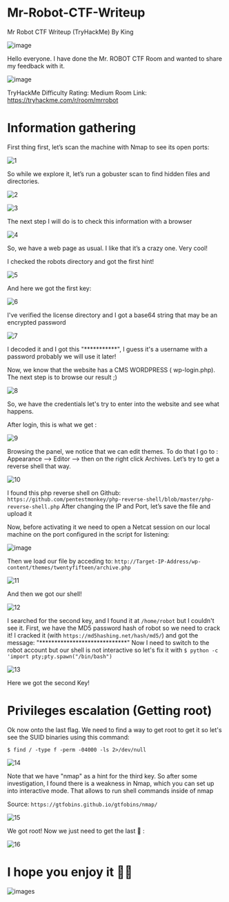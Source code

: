 # Mr-Robot-CTF-Writeup

Mr Robot CTF Writeup (TryHackMe) By King

![image](https://github.com/MRKING20/Mr-Robot-CTF-Writeup-/assets/64786452/5e6eb21a-a62a-4da3-a4a2-9042b4527d0a)

Hello everyone. I have done the Mr. ROBOT CTF Room and wanted to share my feedback with it.

![image](https://github.com/MRKING20/Mr-Robot-CTF-Writeup-/assets/64786452/a30d9652-7722-4c3c-9619-f3fd0f552d49)

TryHackMe Difficulty Rating: Medium
Room Link: https://tryhackme.com/r/room/mrrobot

# Information gathering

First thing first, let’s scan the machine with Nmap to see its open ports:

![1](https://github.com/MRKING20/Mr-Robot-CTF-Writeup-/assets/64786452/5dc678be-6cc2-4226-9245-454e41e5be05)

So while we explore it, let’s run a gobuster scan to find hidden files and directories.

![2](https://github.com/MRKING20/Mr-Robot-CTF-Writeup-/assets/64786452/937c333c-c757-4b42-9a54-179a0acfd655)

![3](https://github.com/MRKING20/Mr-Robot-CTF-Writeup-/assets/64786452/7c5305fc-6fc7-49bb-828c-ae1622f059bf)

The next step I will do is to check this information with a browser

![4](https://github.com/MRKING20/Mr-Robot-CTF-Writeup-/assets/64786452/f39ba19c-4f0d-4a29-884b-589c1612eb4b)

So, we have a web page as usual. I like that it’s a crazy one. Very cool!

I checked the robots directory and got the first hint!

![5](https://github.com/MRKING20/Mr-Robot-CTF-Writeup-/assets/64786452/20efb960-0f8c-474a-afc9-f6d1a9c0ef98)

And here we got the first key:

![6](https://github.com/MRKING20/Mr-Robot-CTF-Writeup-/assets/64786452/3cfafe85-68eb-4631-92c2-5fdd17cdc42d)

I've verified the license directory and I got a base64 string that may be an encrypted password

![7](https://github.com/MRKING20/Mr-Robot-CTF-Writeup-/assets/64786452/73c6c180-f36b-409b-909a-ea806473f472)

I decoded it and I got this "***********", I guess it's a username with a password probably we will use it later!

Now, we know that the website has a CMS WORDPRESS ( wp-login.php). The next step is to browse our result ;) 

![8](https://github.com/MRKING20/Mr-Robot-CTF-Writeup-/assets/64786452/7152801a-4943-4448-99e9-8a7495165b91)

So, we have the credentials let's try to enter into the website and see what happens.

After login, this is what we get :

![9](https://github.com/MRKING20/Mr-Robot-CTF-Writeup-/assets/64786452/83dc16e6-f6df-4a98-af00-c06c61e014e1)

Browsing the panel, we notice that we can edit themes. To do that I go to : Appearance –> Editor –> then on the right click Archives.
Let’s try to get a reverse shell that way.

![10](https://github.com/MRKING20/Mr-Robot-CTF-Writeup-/assets/64786452/f3dc69a6-9022-4fbc-8430-6dd4cafc5dd0)

I found this php reverse shell on Github: 
``https://github.com/pentestmonkey/php-reverse-shell/blob/master/php-reverse-shell.php``
After changing the IP and Port, let’s save the file and upload it

Now, before activating it we need to open a Netcat session on our local machine on the port configured in the script for listening:

![image](https://github.com/MRKING20/Mr-Robot-CTF-Writeup-/assets/64786452/2bd08ad3-3c91-446a-9669-a207477425c7)

Then we load our file by acceding to: ``http://Target-IP-Address/wp-content/themes/twentyfifteen/archive.php``

![11](https://github.com/MRKING20/Mr-Robot-CTF-Writeup-/assets/64786452/1e081831-33dd-4547-9c0d-207d411cb59e)

And then we got our shell!

![12](https://github.com/MRKING20/Mr-Robot-CTF-Writeup-/assets/64786452/a1a4d109-79c1-4d30-915e-bc58812157eb)

I searched for the second key, and I found it at ``/home/robot`` but I couldn't see it. First, we have the MD5 password hash of robot so we need to crack it!
I cracked it (with ``https://md5hashing.net/hash/md5/``) and got the message: "*****************************" 
Now I need to switch to the robot account but our shell is not interactive so let's fix it with ``$ python -c 'import pty;pty.spawn("/bin/bash")``

![13](https://github.com/MRKING20/Mr-Robot-CTF-Writeup-/assets/64786452/09653f00-2e82-4414-b2a3-45f74e913be1)

Here we got the second Key!

# Privileges escalation (Getting root)

Ok now onto the last flag. We need to find a way to get root to get it so let's see the SUID binaries using this command:

``$ find / -type f -perm -04000 -ls 2>/dev/null``

![14](https://github.com/MRKING20/Mr-Robot-CTF-Writeup-/assets/64786452/c1c45140-b821-46cc-9082-f68eb922eb22)

Note that we have "nmap" as a hint for the third key. So after some investigation, I found there is a weakness in Nmap, which you can set up into interactive mode. That allows to run shell commands inside of nmap

Source: ``https://gtfobins.github.io/gtfobins/nmap/``

![15](https://github.com/MRKING20/Mr-Robot-CTF-Writeup-/assets/64786452/c4ad4705-bd8a-48ac-ab70-1cc67d2aa5c0)

We got root! Now we just need to get the last 🔑 :

![16](https://github.com/MRKING20/Mr-Robot-CTF-Writeup-/assets/64786452/de62b4d4-1f5e-40d6-b203-21fc07459c5b)

# I hope you enjoy it 👩‍💻

![images](https://github.com/MRKING20/Mr-Robot-CTF-Writeup-/assets/64786452/1b615ae4-281d-4728-b9b3-4483d74d288d)
